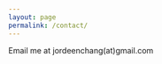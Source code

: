```yaml
---
layout: page
permalink: /contact/
---
```


<div class="center">
    Email me at jordeenchang(at)gmail.com
</div>
